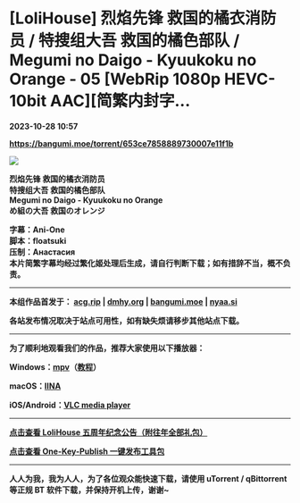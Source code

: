 # [LoliHouse] 烈焰先锋 救国的橘衣消防员 / 特搜组大吾 救国的橘色部队 / Megumi no Daigo - Kyuukoku no Orange - 05 [WebRip 1080p HEVC-10bit AAC][简繁内封字...

**2023-10-28 10:57**

**https://bangumi.moe/torrent/653ce7858889730007e11f1b**

[![](https://s2.loli.net/2023/10/04/WOlgSKtxsLAJnoh.webp)](https://sm.ms/image/WOlgSKtxsLAJnoh)  

  

**烈焰先锋 救国的橘衣消防员  
特搜组大吾 救国的橘色部队  
Megumi no Daigo - Kyuukoku no Orange  
め組の大吾 救国のオレンジ** 

  

**字幕：Ani-One  
脚本：floatsuki  
压制：Анастасия  
本片简繁字幕均经过繁化姬处理后生成，请自行判断下载；如有措辞不当，概不负责。** 

  

* * *

  

**本组作品首发于： [acg.rip](https://acg.rip/?term=LoliHouse) | [dmhy.org](https://share.dmhy.org/topics/list?keyword=lolihouse) | [bangumi.moe](https://bangumi.moe/search/581be821ee98e9ca20730eae) | [nyaa.si](https://nyaa.si/?f=0&c=0_0&q=lolihouse)**

**各站发布情况取决于站点可用性，如有缺失烦请移步其他站点下载。**  

  

* * *

  

**为了顺利地观看我们的作品，推荐大家使用以下播放器：**

**Windows：[mpv](https://mpv.io/)（[教程](https://vcb-s.com/archives/7594)）**

**macOS：[IINA](https://iina.io/)**

**iOS/Android：[VLC media player](https://www.videolan.org/vlc/)**

  

* * *

  

**[点击查看 LoliHouse 五周年纪念公告（附往年全部礼包）](https://share.dmhy.org/topics/view/599634_LoliHouse_LoliHouse_5th_Anniversary_Announcement.html)**

**[点击查看 One-Key-Publish 一键发布工具包](https://github.com/AmusementClub/OKP)**

  

* * *

  

**人人为我，我为人人，为了各位观众能快速下载，请使用 uTorrent / qBittorrent 等正规 BT 软件下载，并保持开机上传，谢谢~**